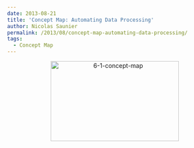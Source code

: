 ```yaml
---
date: 2013-08-21
title: 'Concept Map: Automating Data Processing'
author: Nicolas Saunier
permalink: /2013/08/concept-map-automating-data-processing/
tags:
  - Concept Map
---
```

<p style="text-align: center;">
  <a href="http://teaching.software-carpentry.org/wp-content/uploads/2013/08/6-1-concept-map.jpg"><img class="size-medium wp-image-4005 aligncenter" title="Concept Map for Automating Data Processing" alt="6-1-concept-map" src="http://teaching.software-carpentry.org/wp-content/uploads/2013/08/6-1-concept-map-300x187.jpg" width="300" height="187" /></a>
</p>
